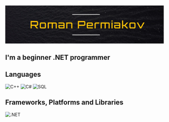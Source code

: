 [![Header](https://github.com/Presstomsk/Presstomsk/blob/main/Roman%20Permiakov.jpg)](https://github.com/Presstomsk)

## I'm a beginner .NET programmer

## Languages
![C++](https://img.shields.io/badge/c++-%23000000.svg?style=for-the-badge&logo=c%2B%2B&logoColor=white)
![C#](https://img.shields.io/badge/c%23-%23000000.svg?style=for-the-badge&logo=c-sharp&logoColor=white)
![SQL](https://img.shields.io/badge/SQL-%23000000.svg?style=for-the-badge&logo=mysql&logoColor=white)

## Frameworks, Platforms and Libraries
![.NET](https://img.shields.io/badge/framework-%23000000.svg?style=for-the-badge&logo=.net&logoColor=white)

